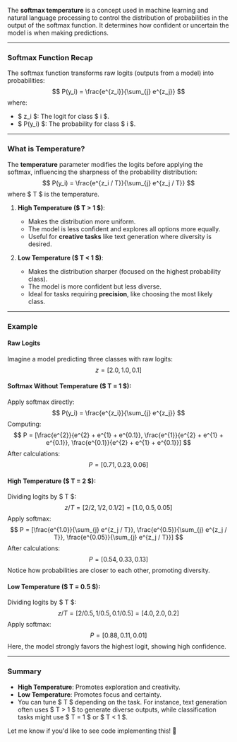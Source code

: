 The **softmax temperature** is a concept used in machine learning and natural language processing to control the distribution of probabilities in the output of the softmax function. It determines how confident or uncertain the model is when making predictions.

---

### **Softmax Function Recap**
The softmax function transforms raw logits (outputs from a model) into probabilities:
$$
P(y_i) = \frac{e^{z_i}}{\sum_{j} e^{z_j}}
$$
where:
- $ z_i $: The logit for class $ i $.
- $ P(y_i) $: The probability for class $ i $.

---

### **What is Temperature?**
The **temperature** parameter modifies the logits before applying the softmax, influencing the sharpness of the probability distribution:
$$
P(y_i) = \frac{e^{z_i / T}}{\sum_{j} e^{z_j / T}}
$$
where $ T $ is the temperature. 

1. **High Temperature ($ T > 1 $)**:
   - Makes the distribution more uniform.
   - The model is less confident and explores all options more equally.
   - Useful for **creative tasks** like text generation where diversity is desired.

2. **Low Temperature ($ T < 1 $)**:
   - Makes the distribution sharper (focused on the highest probability class).
   - The model is more confident but less diverse.
   - Ideal for tasks requiring **precision**, like choosing the most likely class.

---

### **Example**

#### Raw Logits
Imagine a model predicting three classes with raw logits:
$$
z = [2.0, 1.0, 0.1]
$$

#### Softmax Without Temperature ($ T = 1 $):
Apply softmax directly:
$$
P(y_i) = \frac{e^{z_i}}{\sum_{j} e^{z_j}}
$$
Computing:
$$
P = [\frac{e^{2}}{e^{2} + e^{1} + e^{0.1}}, \frac{e^{1}}{e^{2} + e^{1} + e^{0.1}}, \frac{e^{0.1}}{e^{2} + e^{1} + e^{0.1}}]
$$
After calculations:
$$
P = [0.71, 0.23, 0.06]
$$

#### High Temperature ($ T = 2 $):
Dividing logits by $ T $:
$$
z / T = [2/2, 1/2, 0.1/2] = [1.0, 0.5, 0.05]
$$
Apply softmax:
$$
P = [\frac{e^{1.0}}{\sum_{j} e^{z_j / T}}, \frac{e^{0.5}}{\sum_{j} e^{z_j / T}}, \frac{e^{0.05}}{\sum_{j} e^{z_j / T}}]
$$
After calculations:
$$
P = [0.54, 0.33, 0.13]
$$
Notice how probabilities are closer to each other, promoting diversity.

#### Low Temperature ($ T = 0.5 $):
Dividing logits by $ T $:
$$
z / T = [2/0.5, 1/0.5, 0.1/0.5] = [4.0, 2.0, 0.2]
$$
Apply softmax:
$$
P = [0.88, 0.11, 0.01]
$$
Here, the model strongly favors the highest logit, showing high confidence.

---

### **Summary**
- **High Temperature**: Promotes exploration and creativity.
- **Low Temperature**: Promotes focus and certainty.
- You can tune $ T $ depending on the task. For instance, text generation often uses $ T > 1 $ to generate diverse outputs, while classification tasks might use $ T = 1 $ or $ T < 1 $.

Let me know if you'd like to see code implementing this! 🚀